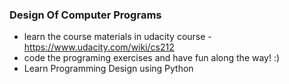 ### Design Of Computer Programs

- learn the course materials in udacity course - https://www.udacity.com/wiki/cs212
- code the programing exercises and have fun along the way! :) 
- Learn Programming Design using Python


